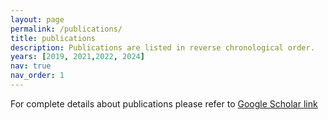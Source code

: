 ```yaml
---
layout: page
permalink: /publications/
title: publications
description: Publications are listed in reverse chronological order.
years: [2019, 2021,2022, 2024]
nav: true
nav_order: 1
---
```

<!-- _pages/publications.md -->
<div class="publications">
For complete details about publications please refer to <a href="https://scholar.google.com/citations?user=3xp0E04AAAAJ&hl=en">Google Scholar link</a>

</div>